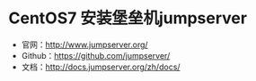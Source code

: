 # CentOS7 安装堡垒机jumpserver

- 官网：http://www.jumpserver.org/
- Github：https://github.com/jumpserver/
- 文档：http://docs.jumpserver.org/zh/docs/




